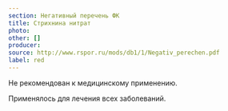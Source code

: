 ```yaml
---
section: Негативный перечень ФК
title: Стрихнина нитрат
photo:
other: []
producer:
source: http://www.rspor.ru/mods/db1/1/Negativ_perechen.pdf
label: red
---
```


Не рекомендован к медицинскому применению.

Применялось для лечения всех заболеваний.
